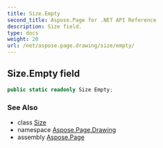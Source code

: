 ```yaml
---
title: Size.Empty
second_title: Aspose.Page for .NET API Reference
description: Size field. 
type: docs
weight: 20
url: /net/aspose.page.drawing/size/empty/
---
```

## Size.Empty field

```csharp
public static readonly Size Empty;
```

### See Also

* class [Size](../)
* namespace [Aspose.Page.Drawing](../../size/)
* assembly [Aspose.Page](../../../)


